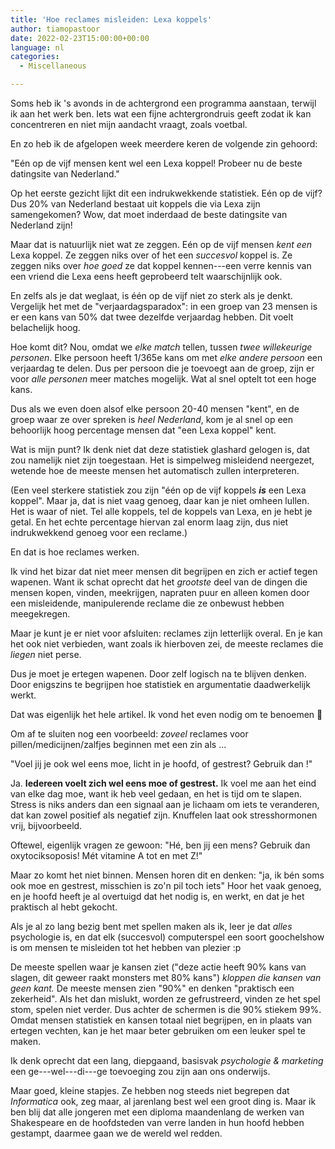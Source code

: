 ```yaml
---
title: 'Hoe reclames misleiden: Lexa koppels'
author: tiamopastoor
date: 2022-02-23T15:00:00+00:00
language: nl
categories:
  - Miscellaneous

---
```

Soms heb ik 's avonds in de achtergrond een programma aanstaan, terwijl ik aan het werk ben. Iets wat een fijne achtergrondruis geeft zodat ik kan concentreren en niet mijn aandacht vraagt, zoals voetbal.

En zo heb ik de afgelopen week meerdere keren de volgende zin gehoord:

"Eén op de vijf mensen kent wel een Lexa koppel! Probeer nu de beste datingsite van Nederland."

Op het eerste gezicht lijkt dit een indrukwekkende statistiek. Eén op de vijf? Dus 20% van Nederland bestaat uit koppels die via Lexa zijn samengekomen? Wow, dat moet inderdaad de beste datingsite van Nederland zijn!

Maar dat is natuurlijk niet wat ze zeggen. Eén op de vijf mensen _kent_ _een_ Lexa koppel. Ze zeggen niks over of het een _succesvol_ koppel is. Ze zeggen niks over _hoe goed_ ze dat koppel kennen---een verre kennis van een vriend die Lexa eens heeft geprobeerd telt waarschijnlijk ook.

En zelfs als je dat weglaat, is één op de vijf niet zo sterk als je denkt. Vergelijk het met de "verjaardagsparadox": in een groep van 23 mensen is er een kans van 50% dat twee dezelfde verjaardag hebben. Dit voelt belachelijk hoog. 

Hoe komt dit? Nou, omdat we _elke match_ tellen, tussen _twee willekeurige personen_. Elke persoon heeft 1/365e kans om met _elke andere persoon_ een verjaardag te delen. Dus per persoon die je toevoegt aan de groep, zijn er voor _alle personen_ meer matches mogelijk. Wat al snel optelt tot een hoge kans. 

Dus als we even doen alsof elke persoon 20-40 mensen "kent", en de groep waar ze over spreken is _heel Nederland_, kom je al snel op een behoorlijk hoog percentage mensen dat "een Lexa koppel" kent.

Wat is mijn punt? Ik denk niet dat deze statistiek glashard gelogen is, dat zou namelijk niet zijn toegestaan. Het is simpelweg misleidend neergezet, wetende hoe de meeste mensen het automatisch zullen interpreteren.

(Een veel sterkere statistiek zou zijn "één op de vijf koppels _**is**_ een Lexa koppel". Maar ja, dat is niet vaag genoeg, daar kan je niet omheen lullen. Het is waar of niet. Tel alle koppels, tel de koppels van Lexa, en je hebt je getal. En het echte percentage hiervan zal enorm laag zijn, dus niet indrukwekkend genoeg voor een reclame.)

En dat is hoe reclames werken.

Ik vind het bizar dat niet meer mensen dit begrijpen en zich er actief tegen wapenen. Want ik schat oprecht dat het _grootste_ deel van de dingen die mensen kopen, vinden, meekrijgen, napraten puur en alleen komen door een misleidende, manipulerende reclame die ze onbewust hebben meegekregen.

Maar je kunt je er niet voor afsluiten: reclames zijn letterlijk overal. En je kan het ook niet verbieden, want zoals ik hierboven zei, de meeste reclames die _liegen_ niet perse.

Dus je moet je ertegen wapenen. Door zelf logisch na te blijven denken. Door enigszins te begrijpen hoe statistiek en argumentatie daadwerkelijk werkt.

Dat was eigenlijk het hele artikel. Ik vond het even nodig om te benoemen 🙂

Om af te sluiten nog een voorbeeld: _zoveel_ reclames voor pillen/medicijnen/zalfjes beginnen met een zin als ...

"Voel jij je ook wel eens moe, licht in je hoofd, of gestrest? Gebruik dan <een of andere onuitspreekbare naam>!"

Ja. **Iedereen voelt zich wel eens moe of gestrest.** Ik voel me aan het eind van elke dag moe, want ik heb veel gedaan, en het is tijd om te slapen. Stress is niks anders dan een signaal aan je lichaam om iets te veranderen, dat kan zowel positief als negatief zijn. Knuffelen laat ook stresshormonen vrij, bijvoorbeeld.

Oftewel, eigenlijk vragen ze gewoon: "Hé, ben jij een mens? Gebruik dan oxytociksoposis! Mét vitamine A tot en met Z!"

Maar zo komt het niet binnen. Mensen horen dit en denken: "ja, ik bén soms ook moe en gestrest, misschien is zo'n pil toch iets" Hoor het vaak genoeg, en je hoofd heeft je al overtuigd dat het nodig is, en werkt, en dat je het praktisch al hebt gekocht.

Als je al zo lang bezig bent met spellen maken als ik, leer je dat _alles_ psychologie is, en dat elk (succesvol) computerspel een soort goochelshow is om mensen te misleiden tot het hebben van plezier :p 

De meeste spellen waar je kansen ziet ("deze actie heeft 90% kans van slagen, dit geweer raakt monsters met 80% kans") _kloppen die kansen van geen kant._ De meeste mensen zien "90%" en denken "praktisch een zekerheid". Als het dan mislukt, worden ze gefrustreerd, vinden ze het spel stom, spelen niet verder. Dus achter de schermen is die 90% stiekem 99%. Omdat mensen statistiek en kansen totaal niet begrijpen, en in plaats van ertegen vechten, kan je het maar beter gebruiken om een leuker spel te maken.

Ik denk oprecht dat een lang, diepgaand, basisvak _psychologie & marketing_ een ge---wel---di---ge toevoeging zou zijn aan ons onderwijs. 

Maar goed, kleine stapjes. Ze hebben nog steeds niet begrepen dat _Informatica_ ook, zeg maar, al jarenlang best wel een groot ding is. Maar ik ben blij dat alle jongeren met een diploma maandenlang de werken van Shakespeare en de hoofdsteden van verre landen in hun hoofd hebben gestampt, daarmee gaan we de wereld wel redden.